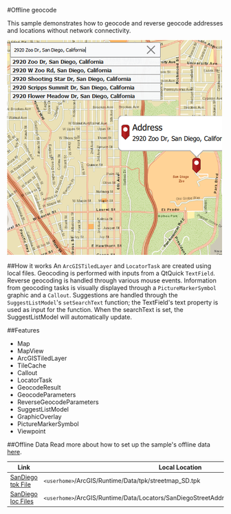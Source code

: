 #Offline geocode

This sample demonstrates how to geocode and reverse geocode addresses and locations without network connectivity.

![](screenshot.png)

##How it works
An `ArcGISTiledLayer` and `LocatorTask` are created using local files. Geocoding is performed with inputs from a QtQuick `TextField`. Reverse geocoding is handled through various mouse events. Information from geocoding tasks is visually displayed through a `PictureMarkerSymbol` graphic and a `Callout`. Suggestions are handled through the `SuggestListModel`'s `setSearchText` function; the TextField's text property is used as input for the function. When the searchText is set, the SuggestListModel will automatically update.

##Features
- Map
- MapView
- ArcGISTiledLayer
- TileCache
- Callout
- LocatorTask
- GeocodeResult
- GeocodeParameters
- ReverseGeocodeParameters
- SuggestListModel
- GraphicOverlay
- PictureMarkerSymbol
- Viewpoint

##Offline Data
Read more about how to set up the sample's offline data [here](http://links.esri.com/ArcGISRuntimeQtSamples).

Link | Local Location
---------|-------|
|[SanDiego tpk File](https://www.arcgis.com/home/item.html?id=7277419732964266b909bf2bae1ddb54)| `<userhome>`/ArcGIS/Runtime/Data/tpk/streetmap_SD.tpk |
|[SanDiego loc Files](https://www.arcgis.com/home/item.html?id=c88c170e18f74740a0e4c660a5ff51c4)| `<userhome>`/ArcGIS/Runtime/Data/Locators/SanDiegoStreetAddress/SanDiego_StreetAddress.loc |

